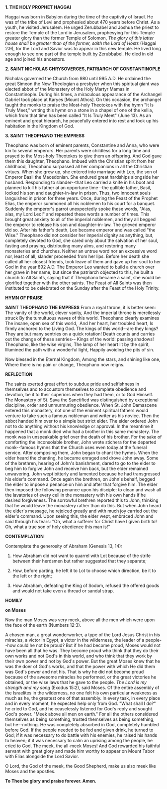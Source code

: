 
**1. THE HOLY PROPHET HAGGAI**

Haggai was born in Babylon during the time of the captivity of Israel. He was of the tribe of Levi and prophesied about 470 years before Christ. As a youth, he visited Jerusalem. He urged Zerubbabel and Joshua the priest to restore the Temple of the Lord in Jerusalem, prophesying for this Temple greater glory than the former Temple of Solomon, *The glory of this latter house shall be greater than of the former, saith the Lord of Hosts* (Haggai 2:9), for the Lord and Savior was to appear in this new temple. He lived long enough to see one part of the temple built by Zerubbabel. He died in old age and joined his ancestors.

**2. SAINT NICHOLAS CHRYSOVERGES, PATRIARCH OF CONSTANTINOPLE**

Nicholas governed the Church from 980 until 995 A.D. He ordained the great Simeon the New Theologian a presbyter when this spiritual giant was elected abbot of the Monastery of the Holy Martyr Mamas in Constantinople. During his times, a miraculous appearance of the Archangel Gabriel took place at Karyes [Mount Athos]. On this occasion, the archangel taught the monks to praise the Most-holy Theotokos with the hymn "It Is Truly Meet," writing this hymn on a stone in a chapel of one of the kellia, which from that time has been called "It Is Truly Meet" (June 13). As an eminent and great hierarch, he peacefully entered into rest and took up his habitation in the Kingdom of God.

**3. SAINT THEOPHANO THE EMPRESS**

Theophano was born of eminent parents, Constantine and Anna, who were kin to several emperors. Her parents were childless for a long time and prayed to the Most-holy Theotokos to give them an offspring. And God gave them this daughter, Theophano. Imbued with the Christian spirit from her childhood, Theophano surpassed all her companions in all the Christian virtues. When she grew up, she entered into marriage with Leo, the son of Emperor Basil the Macedonian. She endured great hardships alongside her husband. Responding to slander--that Leo carried a knife in his boot and planned to kill his father at an opportune time--the gullible father, Basil, locked his son and daughter-in-law in prison. Thus, two innocent souls languished in prison for three years. Once, during the Feast of the Prophet Elias, the emperor summoned all his noblemen to his court for a banquet. Suddenly the emperor's parrot unexpectedly spoke these words, "Alas, alas, my Lord Leo!" and repeated these words a number of times. This brought great anxiety to all of the imperial noblemen, and they all begged the emperor to release his son and daughter-in-law. The grieved emperor did so. After his father's death, Leo became emperor and was called "the Wise." Theophano did not consider her imperial dignity as anything, but, completely devoted to God, she cared only about the salvation of her soul, fasting and praying, distributing many alms, and restoring many monasteries and churches. Neither an untrue word nor an excessive word nor, least of all, slander proceeded from her lips. Before her death she called all her closest friends, took leave of them and gave up her soul to her God in the year 892 A.D. The Emperor Leo wanted to build a church over her grave in her name, but since the patriarch objected to this, he built a church to All Saints, saying that if Theophano became a saint, she would be glorified together with the other saints. The Feast of All Saints was then instituted to be celebrated on the Sunday after the Feast of the Holy Trinity.



**HYMN OF PRAISE**

**SAINT THEOPHANO THE EMPRESS**
From a royal throne, it is better seen:
The vanity of the world, clever vanity,
And the imperial throne is mercilessly struck
By the tumultuous waves of this world.
Theophano clearly examines
The insane, open sea of this world, 
And her heart, her troubled heart,
Is firmly anchored to the Living God.
The kings of this world--are they kings?
They are but many sentries on a quick rotation!
Death counts and carries out the change of these sentries--
Kings of the world: passing shadows!
Theophano, like the wise virgins,
The lamp of her heart lit by the spirit,
Illumined the path with a wonderful light,
Happily avoiding the pits of sin.

Now blessed in the Eternal Kingdom,
Among the stars, and shining like one,
Where there is no pain or change,
Theophano now reigns.

**REFLECTION**

The saints exerted great effort to subdue pride and selfishness in themselves and to accustom themselves to complete obedience and devotion, be it to their superiors when they had them, or to God Himself. The Monastery of St. Sava the Sanctified was distinguished by exceptional discipline, order and unmurmuring obedience. When St. John Damascene entered this monastery, not one of the eminent spiritual fathers would venture to take such a famous nobleman and writer as his novice. Then the abbot handed him over to a simple but strict elder. The elder ordered John not to do anything without his knowledge or approval. In the meantime it happened that a monk died who had a brother in this same monastery. The monk was in unspeakable grief over the death of his brother. For the sake of comforting the inconsolable brother, John wrote stichera for the departed monk--famous hymns that the Church uses even today at the funeral service. After composing them, John began to chant the hymns. When the elder heard the chanting, he became enraged and drove John away. Some of the brethren, hearing of John's banishment, dared to go to the elder to beg him to forgive John and receive him back, but the elder remained unwavering. John wept bitterly and lamented because he had transgressed his elder's command. Once again the brethren, on John's behalf, begged the elder to impose a penance on him and after that forgive him. The elder then imposed the following penance upon his disciple: to clean and wash all the lavatories of every cell in the monastery with his own hands if he desired forgiveness. The sorrowful brethren reported this to John, thinking that he would leave the monastery rather than do this. But when John heard the elder's message, he rejoiced greatly and with much joy carried out the elder's command. Upon seeing this, the elder wept, embraced John and said through his tears: "Oh, what a sufferer for Christ have I given birth to! Oh, what a true son of holy obedience this man is!"



**CONTEMPLATION**

Contemplate the generosity of Abraham (Genesis 13, 14):

1.  How Abraham did not want to quarrel with Lot because of the strife between their herdsmen but rather suggested that they separate;

1.  How, before parting, he left it to Lot to choose which direction, be it to the left or the right;

1.  How Abraham, defeating the King of Sodom, refused the offered goods and would not take even a thread or sandal strap.



**HOMILY**

**on Moses**


Now the man Moses was very meek, above all the men which were upon the face of the earth (Numbers 12:3).

A chosen man, a great wonderworker, a type of the Lord Jesus Christ in his miracles, a victor in Egypt, a victor in the wilderness, the leader of a people--how could he not be proud? But if he had become proud, Moses would not have been all that he was. They become proud who think that they do their own works and not God's in this world, and who think that they work by their own power and not by God's power. But the great Moses knew that he was the doer of God's works, and that the power with which He did them was God's power and not his. That is why he did not become proud because of the awesome miracles he performed, or the great victories he obtained, or the wise laws that he gave to the people. *The Lord is my strength and my song* (Exodus 15:2), said Moses. Of the entire assembly of the Israelites in the wilderness, no one felt his own particular weakness as much as he, the greatest one of that assembly. In every task, in every place and in every moment, he expected help only from God. "What shall I do?" he cried to God, and he ceaselessly listened for God's reply and sought God's power. "Meek above all men on earth." For all the others considered themselves as being something, trusted themselves as being something, but he--nothing. He was completely absorbed in God, completely humbled before God. If the people needed to be fed and given drink, he turned to God; if it was necessary to do battle with his enemies, he raised his hands to heaven; if it was necessary to calm an uprising among the people, he cried to God. The meek, the all-meek Moses! And God rewarded his faithful servant with great glory and made him worthy to appear on Mount Tabor with Elias alongside the Lord Savior.

O Lord, the God of the meek, the Good Shepherd, make us also meek like Moses and the apostles.

**To Thee be glory and praise forever. Amen.**
